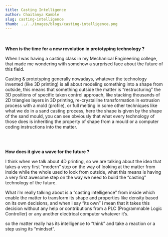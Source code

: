 ```yaml
---
title: Casting Intelligence
author: Chaitanya Kamble
slug: casting-intelligence
thumb: ../../images/blogs/casting-intelligence.png
---
```


<br/><br/>
**When is the time for a new revolution in prototyping technology ?**

When l was having a casting class in my Mechanical Engineering college, that made me wondering with somehow a surprised face about the future of this field.

Casting & prototyping generally nowadays, whatever the technology invented (like 3D printing) is all about modeling something into a shape from outside, this means that something outside the matter is “restructuring” the 3D positions of specific taken control approach, like stacking thousands of 2D triangles layers in 3D printing, re-crystalline transformation in extrusion process with a mold (profile), or full melting in some other techniques like what we do in a sand casting process, here the shape is given by the shape of the sand mould, you can see obviously that what every technology of those does is inheriting the property of shape from a mould or a computer coding instructions into the matter.

<br/><br/>

**How does it give a wave for the future ?**

I think when we talk about 4D printing, so we are talking about the idea that takes a very first “modern” step on the way of looking at the matter from inside while the whole used to look from outside, what this means is having a very first awesome step on the way we need to build the “casting” technology of the future.

What i’m really talking about is a “casting intelligence” from inside which enable the matter to transform its shape and properties like density based on its own decisions, and when i say “its own” i mean that it takes this decision without any help or contributions from a PLC (Programmable Logic Controller) or any another electrical computer whatever it’s.

so the matter really has its intelligence to “think” and take a reaction or a step using its “mindset”.

